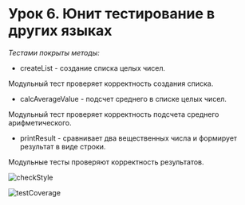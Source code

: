 # Урок 6. Юнит тестирование в других языках

_Тестами покрыты методы:_
* createList - создание списка целых чисел.
  
Модульный тест проверяет корректность создания списка.

* calcAverageValue - подсчет среднего в списке целых чисел.
  
Модульный тест проверяет корректность подсчета среднего арифметического.

* printResult - сравнивает два вещественных числа и формирует результат в виде строки.

Модульные тесты проверяют корректность результатов.


![checkStyle](https://github.com/Fafurin/java-unit/assets/74258308/0926ca25-ba04-4412-bb60-2ec547f022bc)


![testCoverage](https://github.com/Fafurin/java-unit/assets/74258308/6e17354f-786f-4db1-a4bd-6304028b8dbc)
